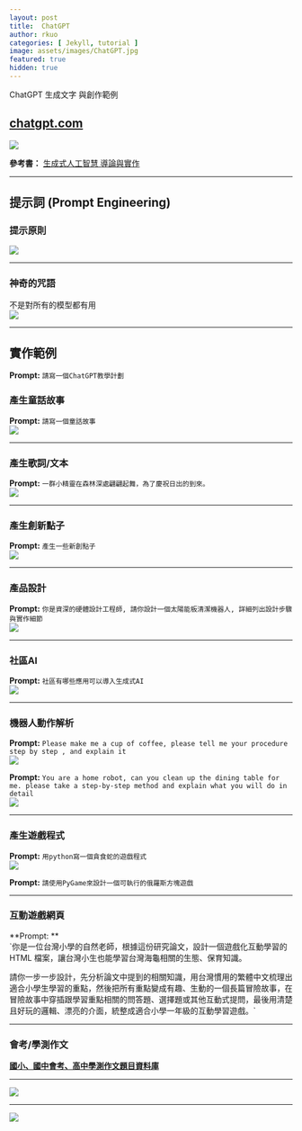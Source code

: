 ```yaml
---
layout: post
title:  ChatGPT
author: rkuo
categories: [ Jekyll, tutorial ]
image: assets/images/ChatGPT.jpg
featured: true
hidden: true
---
```


ChatGPT 生成文字 與創作範例

## [chatgpt.com](https://chatgpt.com/)
![](https://github.com/rkuo2000/GenAI-projects/blob/master/assets/images/chatgpt_homepage.png?raw=true)

**參考書：** [生成式人工智慧 導論與實作](https://www.tenlong.com.tw/products/9786263920033)<br>

---
## 提示詞 (Prompt Engineering)

### 提示原則
![](https://github.com/rkuo2000/GenAI-projects/blob/master/assets/images/prompt_principles_for_instructions.jpg?raw=true)

---
### 神奇的咒語
不是對所有的模型都有用<br>
![](https://github.com/rkuo2000/GenAI-projects/blob/master/assets/images/chatgpt_cheat_sheet_v2.jpg?raw=true)

---
## 實作範例
**Prompt:** `請寫一個ChatGPT教學計劃`<br>

### 產生童話故事
**Prompt:** `請寫一個童話故事`<br>
![](https://github.com/rkuo2000/GenAI-projects/blob/master/assets/images/chatgpt_fairy_tales.png?raw=true)

---
### 產生歌詞/文本
**Prompt:** `一群小精靈在森林深處翩翩起舞，為了慶祝日出的到來。`<br>
![](https://github.com/rkuo2000/GenAI-projects/blob/master/assets/images/chatgpt_generate_texts.png?raw=true)

---
### 產生創新點子
**Prompt:** `產生一些新創點子`<br>
![](https://github.com/rkuo2000/GenAI-projects/blob/master/assets/images/chatgpt_creative_ideas.png?raw=true)

---
### 產品設計
**Prompt:** `你是資深的硬體設計工程師, 請你設計一個太陽能板清潔機器人, 詳細列出設計步驟與實作細節`<br>
![](https://github.com/rkuo2000/GenAI-projects/blob/master/assets/images/chatgpt_solar_panel_cleaning_robot_design.png?raw=true)

---
### 社區AI
**Prompt:** `社區有哪些應用可以導入生成式AI`<br>
![](https://github.com/rkuo2000/GenAI-projects/blob/master/assets/images/chatgpt_community_ai_applications.png?raw=true)

---
### 機器人動作解析
**Prompt:** `Please make me a cup of coffee, please tell me your procedure step by step , and explain it`<br>
![](https://github.com/rkuo2000/GenAI-projects/blob/master/assets/images/chatgpt_make_a_cup_of_coffee.png?raw=true)

**Prompt:** `You are a home robot, can you clean up the dining table for me. please take a step-by-step method and explain what you will do in detail`<br>
![](https://github.com/rkuo2000/GenAI-projects/blob/master/assets/images/chatgpt_clean_up_dining_table.png?raw=true)

---
### 產生遊戲程式
**Prompt:** `用python寫一個貪食蛇的遊戲程式`<br>
![](https://github.com/rkuo2000/GenAI-projects/blob/master/assets/images/chatgpt_pygame_greedy_snake.png?raw=true)

**Prompt:** `請使用PyGame來設計一個可執行的俄羅斯方塊遊戲`<br>

---
### 互動遊戲網頁
**Prompt: ** <br>
`你是一位台灣小學的自然老師，根據這份研究論文，設計一個遊戲化互動學習的 HTML 檔案，讓台灣小生也能學習台灣海龜相關的生態、保育知識。

請你一步一步設計，先分析論文中提到的相關知識，用台灣慣用的繁體中文梳理出適合小學生學習的重點，然後把所有重點變成有趣、生動的一個長篇冒險故事，在冒險故事中穿插跟學習重點相關的問答題、選擇題或其他互動式提問，最後用清楚且好玩的邏輯、漂亮的介面，統整成適合小學一年級的互動學習遊戲。`

---
### 會考/學測作文
**[國小、國中會考、高中學測作文題目資料庫](https://tw.amazingtalker.com/blog/zh-tw/zh-chi/71513/)** <br>

---
![](https://github.com/rkuo2000/GenAI-projects/blob/master/assets/images/chatgpt_chinese_writing_test1.png?raw=true)

---
![](https://github.com/rkuo2000/GenAI-projects/blob/master/assets/images/chatgpt_chinese_writing_test2.png?raw=true)


